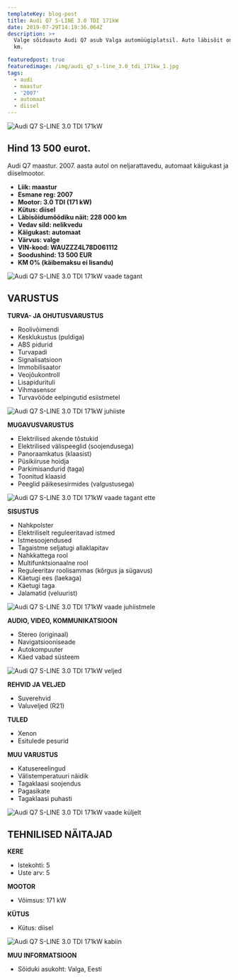 ```yaml
---
templateKey: blog-post
title: Audi Q7 S-LINE 3.0 TDI 171kW
date: 2019-07-29T14:19:36.064Z
description: >+
  Valge sõiduauto Audi Q7 asub Valga automüügiplatsil. Auto läbisõit on 228 000
  km.

featuredpost: true
featuredimage: /img/audi_q7_s-line_3.0_tdi_171kw_1.jpg
tags:
  - audi
  - maastur
  - '2007'
  - automaat
  - diisel
---
```

![Audi Q7 S-LINE 3.0 TDI 171kW](/img/audi_q7_s-line_3.0_tdi_171kw_1.jpg "Audi Q7 S-LINE 3.0 TDI 171kW")

## Hind 13 500 eurot. 

Audi Q7 maastur.  2007. aasta autol on neljarattavedu, automaat käigukast ja diiselmootor.

* **Liik:	maastur**
* **Esmane reg:	2007**
* **Mootor:	3.0 TDI (171 kW)**
* **Kütus:	diisel**
* **Läbisõidumõõdiku näit:	228 000 km**
* **Vedav sild:	nelikvedu**
* **Käigukast:	automaat**
* **Värvus:	valge**
* **VIN-kood:	WAUZZZ4L78D061112**
* **Soodushind:	13 500 EUR**
* **KM 0% (käibemaksu ei lisandu)**

![Audi Q7 S-LINE 3.0 TDI 171kW vaade tagant](/img/audi_q7_s-line_3.0_tdi_171kw_3.jpg "Audi Q7 S-LINE 3.0 TDI 171kW vaade tagant")

## VARUSTUS

**TURVA- JA OHUTUSVARUSTUS**

* Roolivõimendi
* Kesklukustus (puldiga)
* ABS pidurid
* Turvapadi
* Signalisatsioon
* Immobilisaator
* Veojõukontroll
* Lisapidurituli
* Vihmasensor
* Turvavööde eelpingutid esiistmetel

![Audi Q7 S-LINE 3.0 TDI 171kW juhiiste](/img/audi_q7_s-line_3.0_tdi_171kw_2.jpg "Audi Q7 S-LINE 3.0 TDI 171kW juhiiste")

**MUGAVUSVARUSTUS**

* Elektrilised akende tõstukid
* Elektrilised välispeeglid (soojendusega)
* Panoraamkatus (klaasist)
* Püsikiiruse hoidja
* Parkimisandurid (taga)
* Toonitud klaasid
* Peeglid päikesesirmides (valgustusega)

![Audi Q7 S-LINE 3.0 TDI 171kW vaade tagant ette](/img/audi_q7_s-line_3.0_tdi_171kw_9.jpg "Audi Q7 S-LINE 3.0 TDI 171kW vaade tagant ette")

**SISUSTUS**

* Nahkpolster
* Elektriliselt reguleeritavad istmed
* Istmesoojendused
* Tagaistme seljatugi allaklapitav
* Nahkkattega rool
* Multifunktsionaalne rool
* Reguleeritav roolisammas (kõrgus ja sügavus)
* Käetugi ees (laekaga)
* Käetugi taga
* Jalamatid (veluurist)

![Audi Q7 S-LINE 3.0 TDI 171kW vaade juhiistmele](/img/audi_q7_s-line_3.0_tdi_171kw_10.jpg "Audi Q7 S-LINE 3.0 TDI 171kW vaade juhiistmele")

**AUDIO, VIDEO, KOMMUNIKATSIOON**

* Stereo (originaal)
* Navigatsiooniseade
* Autokompuuter
* Käed vabad süsteem

![Audi Q7 S-LINE 3.0 TDI 171kW veljed](/img/audi_q7_s-line_3.0_tdi_171kw_7.jpg "Audi Q7 S-LINE 3.0 TDI 171kW veljed")

**REHVID JA VELJED**

* Suverehvid
* Valuveljed (R21)

**TULED**

* Xenon
* Esitulede pesurid

**MUU VARUSTUS**

* Katusereelingud
* Välistemperatuuri näidik
* Tagaklaasi soojendus
* Pagasikate
* Tagaklaasi puhasti

![Audi Q7 S-LINE 3.0 TDI 171kW vaade küljelt](/img/audi_q7_s-line_3.0_tdi_171kw_11.jpg "Audi Q7 S-LINE 3.0 TDI 171kW vaade küljelt")

## TEHNILISED NÄITAJAD

**KERE**

* Istekohti:	5
* Uste arv:	5

**MOOTOR**

* Võimsus:	171 kW

**KÜTUS**

* Kütus:	diisel

![Audi Q7 S-LINE 3.0 TDI 171kW kabiin](/img/audi_q7_s-line_3.0_tdi_171kw_6.jpg "Audi Q7 S-LINE 3.0 TDI 171kW kabiin")

**MUU INFORMATSIOON**

* Sõiduki asukoht: Valga, Eesti
